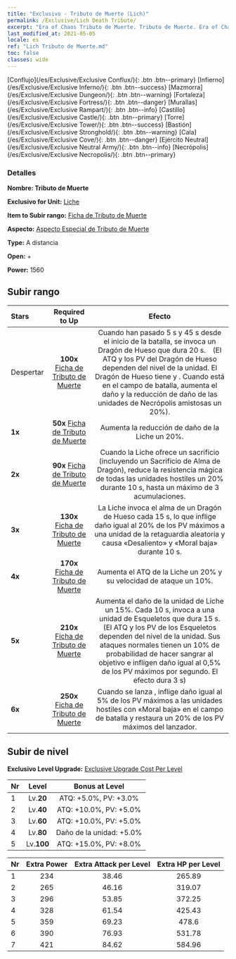 ```yaml
---
title: "Exclusivo - Tributo de Muerte (Lich)"
permalink: /Exclusive/Lich Death Tribute/
excerpt: "Era of Chaos Tributo de Muerte. Tributo de Muerte. Era of Chaos Exclusivo Tributo de Muerte. Liche Exclusivo."
last_modified_at: 2021-05-05
locale: es
ref: "Lich Tributo de Muerte.md"
toc: false
classes: wide
---
```

 [Conflujo](/es/Exclusive/Exclusive Conflux/){: .btn .btn--primary} [Infierno](/es/Exclusive/Exclusive Inferno/){: .btn .btn--success} [Mazmorra](/es/Exclusive/Exclusive Dungeon/){: .btn .btn--warning} [Fortaleza](/es/Exclusive/Exclusive Fortress/){: .btn .btn--danger} [Murallas](/es/Exclusive/Exclusive Rampart/){: .btn .btn--info} [Castillo](/es/Exclusive/Exclusive Castle/){: .btn .btn--primary} [Torre](/es/Exclusive/Exclusive Tower/){: .btn .btn--success} [Bastión](/es/Exclusive/Exclusive Stronghold/){: .btn .btn--warning} [Cala](/es/Exclusive/Exclusive Cove/){: .btn .btn--danger} [Ejército Neutral](/es/Exclusive/Exclusive Neutral Army/){: .btn .btn--info} [Necrópolis](/es/Exclusive/Exclusive Necropolis/){: .btn .btn--primary} 

### Detalles
 **Nombre: Tributo de Muerte** 

 **Exclusivo for Unit:** [Liche](/es/units/Lich/) 

 **Item to Subir rango:** [Ficha de Tributo de Muerte](/ItemsES/con_978/)

 **Aspecto:** [Aspecto Especial de Tributo de Muerte](/ItemsES/con_646/)

 **Type:** A distancia

 **Open:** +

 **Power:** 1560

## Subir rango

  |     Stars    |  Required to Up | Efecto |
  |:-------------|:---------------:|:---------------:|
  |  Despertar  | **100x** [Ficha de Tributo de Muerte](/ItemsES/con_978/) | <Dragon Soul Sacrifice> Cuando han pasado 5 s y 45 s desde el inicio de la batalla, se invoca un Dragón de Hueso que dura 20 s.　(El ATQ y los PV del Dragón de Hueso dependen del nivel de la unidad. El Dragón de Hueso tiene <Fear> y <Penetration>. Cuando está en el campo de batalla, aumenta el daño y la reducción de daño de las unidades de Necrópolis amistosas un 20%). |
  | **1x** <i class="fas fa-star"/> | **50x** [Ficha de Tributo de Muerte](/ItemsES/con_978/) | Aumenta la reducción de daño de la Liche un 20%. |
  | **2x** <i class="fas fa-star"/> | **90x** [Ficha de Tributo de Muerte](/ItemsES/con_978/) | Cuando la Liche ofrece un sacrificio (incluyendo un Sacrificio de Alma de Dragón), reduce la resistencia mágica de todas las unidades hostiles un 20% durante 10 s, hasta un máximo de 3 acumulaciones. |
  | **3x** <i class="fas fa-star"/> | **130x** [Ficha de Tributo de Muerte](/ItemsES/con_978/) | <Arrebato de alma> La Liche invoca el alma de un Dragón de Hueso cada 15 s, lo que inflige daño igual al 20% de los PV máximos a una unidad de la retaguardia aleatoria y causa «Desaliento» y «Moral baja» durante 10 s. |
  | **4x** <i class="fas fa-star"/> | **170x** [Ficha de Tributo de Muerte](/ItemsES/con_978/) | Aumenta el ATQ de la Liche un 20% y su velocidad de ataque un 10%. |
  | **5x** <i class="fas fa-star"/> | **210x** [Ficha de Tributo de Muerte](/ItemsES/con_978/) | Aumenta el daño de la unidad de Liche un 15%. Cada 10 s, invoca a una unidad de Esqueletos que dura 15 s.　(El ATQ y los PV de los Esqueletos dependen del nivel de la unidad. Sus ataques normales tienen un 10% de probabilidad de hacer sangrar al objetivo e infligen daño igual al 0,5% de los PV máximos por segundo. El efecto dura 3 s) |
  | **6x** <i class="fas fa-star"/> | **250x** [Ficha de Tributo de Muerte](/ItemsES/con_978/) | Cuando se lanza <Arrebato de alma>, inflige daño igual al 5% de los PV máximos a las unidades hostiles con «Moral baja» en el campo de batalla y restaura un 20% de los PV máximos del lanzador. |


## Subir de nivel
 **Exclusivo Level Upgrade:** [Exclusive Upgrade Cost Per Level](/Exclusive/ExclusiveUpgradeCostPerLevel/)

  |  Nr  |   Level  | Bonus at Level |
  |:-----|:--------:|:--------------:|
  | 1 | Lv.**20** | ATQ: +5.0%, PV: +3.0% |
  | 2 | Lv.**40** | ATQ: +10.0%, PV: +5.0% |
  | 3 | Lv.**60** | ATQ: +10.0%, PV: +5.0% |
  | 4 | Lv.**80** | Daño de la unidad: +5.0% |
  | 5 | Lv.**100** | ATQ: +15.0%, PV: +8.0% |


  |  Nr  |  Extra Power | Extra Attack per Level | Extra HP per Level |
  |:-----|:--------:|:--------:|:--------:|
  | 1 | 234 | 38.46 | 265.89 |
  | 2 | 265 | 46.16 | 319.07 |
  | 3 | 296 | 53.85 | 372.25 |
  | 4 | 328 | 61.54 | 425.43 |
  | 5 | 359 | 69.23 | 478.6 |
  | 6 | 390 | 76.93 | 531.78 |
  | 7 | 421 | 84.62 | 584.96 |


